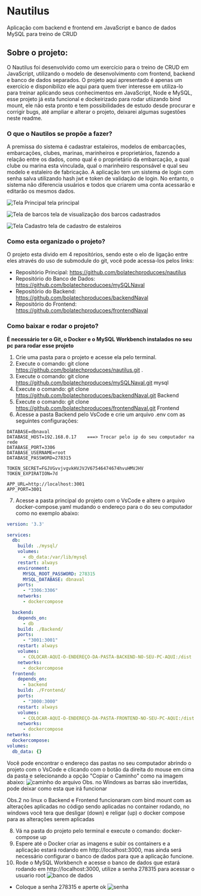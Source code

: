 # Nautilus
Aplicação com backend e frontend em JavaScript e banco de dados MySQL para treino de CRUD

## Sobre o projeto:
O Nautilus foi desenvolvido como um exercício para o treino de CRUD em JavaScript, utilizando o modelo de desenvolvimento com frontend, backend e banco de dados separados.
O projeto aqui apresentado é apenas um exercício e disponibilizo ele aqui para quem tiver interesse em utiliza-lo para treinar aplicando seus conhecimentos em JavaScript, Node e MySQL, esse projeto já esta funcional e dockeirizado para rodar utiizando bind mount, ele não esta pronto e tem possibilidades de estudo desde procurar e corrigir bugs, até ampliar e alterar o projeto, deixarei algumas sugestões neste readme.

### O que o Nautilos se propõe a fazer?
A premissa do sistema é cadastrar estaleiros, modelos de embarcações, embarcações, clubes, marinas, marinheiros e proprietários, fazendo a relação entre os dados, como qual é o proprietário da embarcação, a qual clube ou marina esta vinculada, qual o marinheiro responsável e qual seu modelo e estaleiro de fabricação.
A aplicação tem um sistema de login com senha salva utilizando hash jwt e token de validação de login. No entanto, o sistema não diferencia usuários e todos que criarem uma conta acessarão e editarão os mesmos dados.

![Tela Principal](/telaprincipal.png)
tela principal

![Tela de barcos](/telabarcos.png)
tela de visualização dos barcos cadastrados

![Tela Cadastro](/cadastro.png)
tela de cadastro de estaleiros

### Como esta organizado o projeto?
O projeto esta divido em 4 repositórios, sendo este o elo de ligação entre eles através do uso de submodule do git, você pode acessa-los pelos links:
* Repositório Principal: https://github.com/bolatechproducoes/nautilus
* Repositório do Banco de Dados: https://github.com/bolatechproducoes/mySQLNaval
* Repositório do Backend: https://github.com/bolatechproducoes/backendNaval
* Repositório do Frontend: https://github.com/bolatechproducoes/frontendNaval

### Como baixar e rodar o projeto?
**É necessário ter o Git, o Docker e o MySQL Workbench instalados no seu pc para rodar esse projeto**
1. Crie uma pasta para o projeto e acesse ela pelo terminal.
2. Execute o comando: git clone https://github.com/bolatechproducoes/nautilus.git .
3. Execute o comando: git clone https://github.com/bolatechproducoes/mySQLNaval.git mysql
4. Execute o comando: git clone https://github.com/bolatechproducoes/backendNaval.git Backend
5. Execute o comando: git clone https://github.com/bolatechproducoes/frontendNaval.git Frontend
6. Acesse a pasta Backend pelo VsCode e crie um arquivo .env com as seguintes configurações:
```env
DATABASE=dbnaval
DATABASE_HOST=192.168.0.17    ===> Trocar pelo ip do seu computador na rede 
DATABASE_PORT=3306
DATABASE_USERNAME=root
DATABASE_PASSWORD=278315

TOKEN_SECRET=FGJVGvvjvgvkHVJVJV67546474674hvuHMVJHV
TOKEN_EXPIRATION=7d

APP_URL=http://localhost:3001
APP_PORT=3001
```
7. Acesse a pasta principal do projeto com o VsCode e altere o arquivo docker-compose.yaml mudando o endereço para o do seu computador como no exemplo abaixo:
```yaml
version: '3.3'

services:
  db:
    build: ./mysql/
    volumes:
      - db_data:/var/lib/mysql
    restart: always
    environment:
      MYSQL_ROOT_PASSWORD: 278315
      MYSQL_DATABASE: dbnaval
    ports:
      - "3306:3306"
    networks:
      - dockercompose

  backend:
    depends_on:
      - db
    build: ./Backend/
    ports:
      - "3001:3001"
    restart: always
    volumes:
      - COLOCAR-AQUI-O-ENDEREÇO-DA-PASTA-BACKEND-NO-SEU-PC-AQUI:/dist
    networks:
      - dockercompose
  frontend:
    depends_on:
      - backend
    build: ./Frontend/
    ports:
      - "3000:3000"
    restart: always
    volumes:
      - COLOCAR-AQUI-O-ENDEREÇO-DA-PASTA-FRONTEND-NO-SEU-PC-AQUI:/dist
    networks:
      - dockercompose
networks:
  dockercompose:
volumes:
  db_data: {}
```
Você pode encontrar o endereço das pastas no seu computador abrindo o projeto com o VsCode e clicando com o botão da direita do mouse em cima da pasta e selecionando a opção "Copiar o Caminho" como na imagem abaixo:
![caminho do arquivo](/caminho-do-arquivo.png)
Obs. no Windows as barras são invertidas, pode deixar como esta que irá funcionar

Obs.2 no linux o Backend e Frontend funcionaram com bind mount com as alterações aplicadas no código sendo aplicadas no container rodando, no windows você tera que desligar (down) e religar (up) o docker compose para as alterações serem aplicadas

8. Vá na pasta do projeto pelo terminal e execute o comando: docker-compose up
9. Espere até o Docker criar as imagens e subir os containers e a aplicação estará rodando em http://localhost:3000, mas ainda será necessário configurar o banco de dados para que a aplicação funcione.
10. Rode o MySQL Workbench e acesse o banco de dados que estará rodando em http://localhost:3000, utilize a senha 278315 para acessar o usuario root
![banco de dados](/bdworkbench.png)
- Coloque a senha 278315 e aperte ok
![senha](/senhabd.png)
